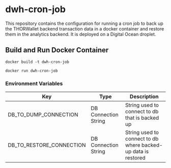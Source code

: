 # dwh-cron-job
 This repository contains the configuration for running a cron job to back up the THORWallet backend transaction data in a docker container and restore them in the analytics backend.
It is deployed on a Digital Ocean droplet.


## Build and Run Docker Container
```
docker build -t dwh-cron-job

docker run dwh-cron-job
```



### Environment Variables

| Key                      | Type                 | Description                                                                                     |  
|--------------------------|----------------------|-------------------------------------------------------------------------------------------------|  
| DB_TO_DUMP_CONNECTION    | DB Connection String | String used to connect to db that is backed up                                                  |                                                                              
| DB_TO_RESTORE_CONNECTION | DB Connection String | String used to connect to db where backed-up data is restored |
